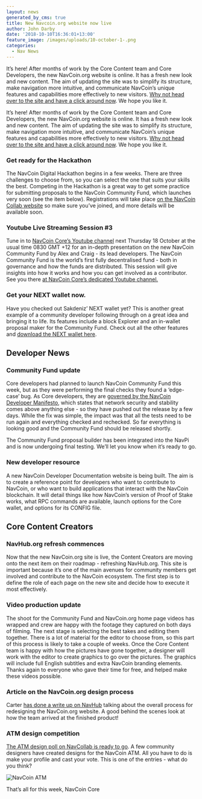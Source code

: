 ```yaml
---
layout: news
generated_by_cms: true
title: New Navcoin.org website now live
author: John Darby
date: '2018-10-10T16:36:01+13:00'
feature_image: /images/uploads/10-october-1-.png
categories:
  - Nav News
---
```

It’s here! After months of work by the Core Content team and Core Developers, the new NavCoin.org website is online. It has a fresh new look and new content. The aim of updating the site was to simplify its structure, make navigation more intuitive, and communicate NavCoin’s unique features and capabilities more effectively to new visitors. [Why not head over to the site and have a click around now](https://navcoin.org/). We hope you like it.

It’s here! After months of work by the Core Content team and Core Developers, the new NavCoin.org website is online. It has a fresh new look and new content. The aim of updating the site was to simplify its structure, make navigation more intuitive, and communicate NavCoin’s unique features and capabilities more effectively to new visitors. [Why not head over to the site and have a click around now](https://navcoin.org/). We hope you like it.

### Get ready for the Hackathon

The NavCoin Digital Hackathon begins in a few weeks. There are three challenges to choose from, so you can select the one that suits your skills the best. Competing in the Hackathon is a great way to get some practice for submitting proposals to the NavCoin Community Fund, which launches very soon (see the item below). Registrations will take place [on the NavCoin Collab website](https://collab.navcoin.org/) so make sure you’ve joined, and more details will be available soon.

### Youtube Live Streaming Session #3

Tune in to [NavCoin Core’s Youtube channel](https://www.youtube.com/NavCoinCore) next Thursday 18 October at the usual time 0830 GMT +12 for an in-depth presentation on the new NavCoin Community Fund by Alex and Craig - its lead developers. The NavCoin Community Fund is the world’s first fully decentralised fund - both in governance and how the funds are distributed. This session will give insights into how it works and how you can get involved as a contributor. See you there [at NavCoin Core’s dedicated Youtube channel.](https://www.youtube.com/NavCoinCore)

### Get your NEXT wallet now.

Have you checked out Sakdeniz’ NEXT wallet yet? This is another great example of a community developer following through on a great idea and bringing it to life. Its features include a block Explorer and an in-wallet proposal maker for the Community Fund. Check out all the other features and [download the NEXT wallet here](http://next.navcommunity.net/).

## Developer News

### Community Fund update

Core developers had planned to launch NavCoin Community Fund this week, but as they were performing the final checks they found a ‘edge-case’ bug.  As Core developers, they are [governed by the NavCoin Developer Manifesto](https://navcoin.org/governance#read-manifestos), which states that network security and stability comes above anything else - so they have pushed out the release by a few days. While the fix was simple, the impact was that all the tests need to be run again and everything checked and rechecked. So far everything is looking good and the Community Fund should be released shortly.

The Community Fund proposal builder has been integrated into the NavPi and is now undergoing final testing. We’ll let you know when it’s ready to go.

### New developer resource

A new NavCoin Developer Documentation website is being built. The aim is to create a reference point for developers who want to contribute to NavCoin, or who want to build applications that interact with the NavCoin blockchain. It will detail things like how NavCoin’s version of Proof of Stake works, what RPC commands are available, launch options for the Core wallet, and options for its CONFIG file.

## Core Content Creators

### NavHub.org refresh commences

Now that the new NavCoin.org site is live, the Content Creators are moving onto the next item on their roadmap - refreshing NavHub.org. This site is important because it’s one of the main avenues for community members get involved and contribute to the NavCoin ecosystem. The first step is to define the role of each page on the new site and decide how to execute it most effectively.

### Video production update

The shoot for the Community Fund and NavCoin.org home page videos has wrapped and crew are happy with the footage they captured on both days of filming. The next stage is selecting the best takes and editing them together. There is a lot of material for the editor to choose from, so this part of this process is likely to take a couple of weeks. Once the Core Content team is happy with how the pictures have gone together, a designer will work with the editor to create graphics to go over the pictures. The graphics will include full English subtitles and extra NavCoin branding elements. Thanks again to everyone who gave their time for free, and helped make these videos possible.

### Article on the NavCoin.org design process

Carter [has done a write up on NavHub](https://navhub.org/news/2018-10-10-the-navcoin-org-refresh-process/) talking about the overall process for redesigning the NavCoin.org website. A good behind the scenes look at how the team arrived at the finished product!

### ATM design competition

[The ATM design poll on NavCollab is ready to go](https://collab.navcoin.org/s/navcoin-atm/). A few community designers have created designs for the NavCoin ATM. All you have to do is make your profile and cast your vote. This is one of the entries - what do you think?

![NavCoin ATM](/images/uploads/atm_v1-1-.png)

That’s all for this week,
NavCoin Core
